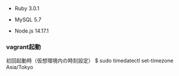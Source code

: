 * Ruby 3.0.1

* MySQL 5.7

* Node.js 14.17.1

### vagrant起動
  初回起動時（仮想環境内の時刻設定）
    $ sudo timedatectl set-timezone Asia/Tokyo